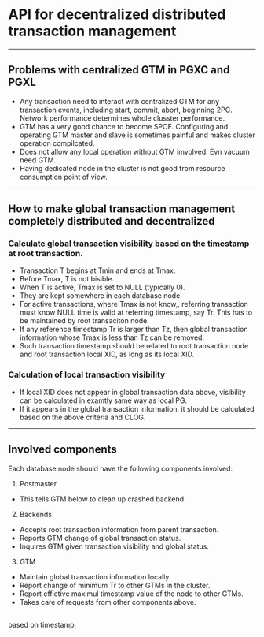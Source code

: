 # API for decentralized distributed transaction management

----
## Problems with centralized GTM in PGXC and PGXL

* Any transaction need to interact with centralized GTM for any transaction events, including start, commit, abort, beginning 2PC.   Network performance determines whole clusster performance.
* GTM has a very good chance to become SPOF.   Configuring and operating GTM master and slave is sometimes painful and makes cluster operation compilcated.
* Does not allow any local operation without GTM imvolved.    Evn vacuum need GTM.
* Having dedicated node in the cluster is not good from resource consumption point of view.

----
## How to make global transaction management completely distributed and decentralized

### Calculate global transaction visibility based on the timestamp at root transaction.

* Transaction T begins at Tmin and ends at Tmax.
* Before Tmax, T is not bisible.
* When T is active, Tmax is set to NULL (typically 0).
* They are kept somewhere in each database node.
* For active transactions, where Tmax is not know,, referring transaction must know NULL time is valid at referring timestamp, say Tr.  This has to be maintained by root transaciton node.
* If any reference timestamp Tr is larger than Tz, then global transaction information whose Tmax is less than Tz can be removed.
* Such transaction timestamp should be related to root transaction node and root transaction local XID, as long as its local XID.

### Calculation of local transaction visibility
* If local XID does not appear in global transaction data above, visibility can be calculated in examtly same way as local PG.
* If it appears in the global transaction information, it should be calculated based on the above criteria and CLOG.

----
## Involved components

Each database node should have the following components involved:

1. Postmaster

* This tells GTM below to clean up crashed backend.

2. Backends

* Accepts root transaction information from parent transaction.
* Reports GTM change of global transaction status.
* Inquires GTM given transaction visibility and global status.

3. GTM

* Maintain global transaction information locally.
* Report change of minimum Tr to other GTMs in the cluster.
* Report effictive maximul timestamp value of the node to other GTMs.
* Takes care of requests from other components above.

## 
based on timestamp.

